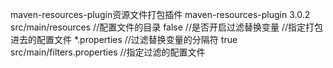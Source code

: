 maven-resources-plugin资源文件打包插件
    <plugin>
        <artifactId>maven-resources-plugin</artifactId>
        <version>3.0.2</version>
        <configuration>
            <resources>
                <resource>
                    <directory>src/main/resources</directory>   //配置文件的目录
                    <filtering>false</filtering>        //是否开启过滤替换变量
                    <includes>   //指定打包进去的配置文件
                        <include>*.properties</include>
                    </includes>
                </resource>
            </resources>
            <delimiters></delimiters>  //过滤替换变量的分隔符 <filtering>true</filtering>
            <filters>
                <filter>src/main/filters.properties</filter>     //指定过滤的配置文件
            </filters>
        </configuration>
    </plugin>